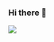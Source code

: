 ### Hi there 👋

![](https://leetcard.jacoblin.cool/pepperonii?theme=dark&font=Rubik&ext=heatmap&border=0&radius=16&height=75&width=500)
<!--
- 🔭 I’m currently working on ...
- 🌱 I’m currently learning ...
- 👯 I’m looking to collaborate on ...
- 🤔 I’m looking for help with ...
- 💬 Ask me about ...
- 📫 How to reach me: ...
- 😄 Pronouns: ...
- ⚡ Fun fact: ...
-->
